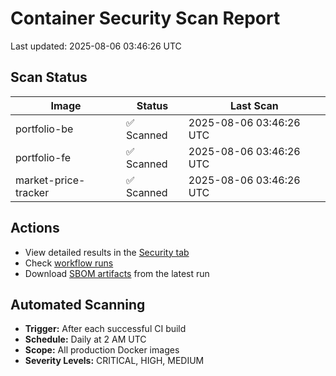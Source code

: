 # Container Security Scan Report

Last updated: 2025-08-06 03:46:26 UTC

## Scan Status

| Image | Status | Last Scan |
|-------|--------|-----------|
| portfolio-be | ✅ Scanned | 2025-08-06 03:46:26 UTC |
| portfolio-fe | ✅ Scanned | 2025-08-06 03:46:26 UTC |
| market-price-tracker | ✅ Scanned | 2025-08-06 03:46:26 UTC |

## Actions

- View detailed results in the [Security tab](https://github.com/ktenman/portfolio/security/code-scanning)
- Check [workflow runs](https://github.com/ktenman/portfolio/actions/workflows/trivy-scan.yml)
- Download [SBOM artifacts](https://github.com/ktenman/portfolio/actions/workflows/trivy-scan.yml) from the latest run

## Automated Scanning

- **Trigger:** After each successful CI build
- **Schedule:** Daily at 2 AM UTC
- **Scope:** All production Docker images
- **Severity Levels:** CRITICAL, HIGH, MEDIUM

